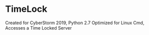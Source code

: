 # TimeLock
Created for CyberStorm 2019, Python 2.7 Optimized for Linux Cmd, Accesses a Time Locked Server
